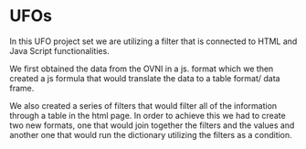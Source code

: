 # UFOs

In this UFO project set we are utilizing a filter that is connected to HTML and Java Script functionalities. 

We first obtained the data from the OVNI in a js. format which we then created a js formula that would translate the data to a table format/ data frame. 

We also created a series of filters that would filter all of the information through a table in the html page. In order to achieve this we had to create two new formats, one that would join together the filters and the values and another one that would run the dictionary utilizing the filters as a condition. 
